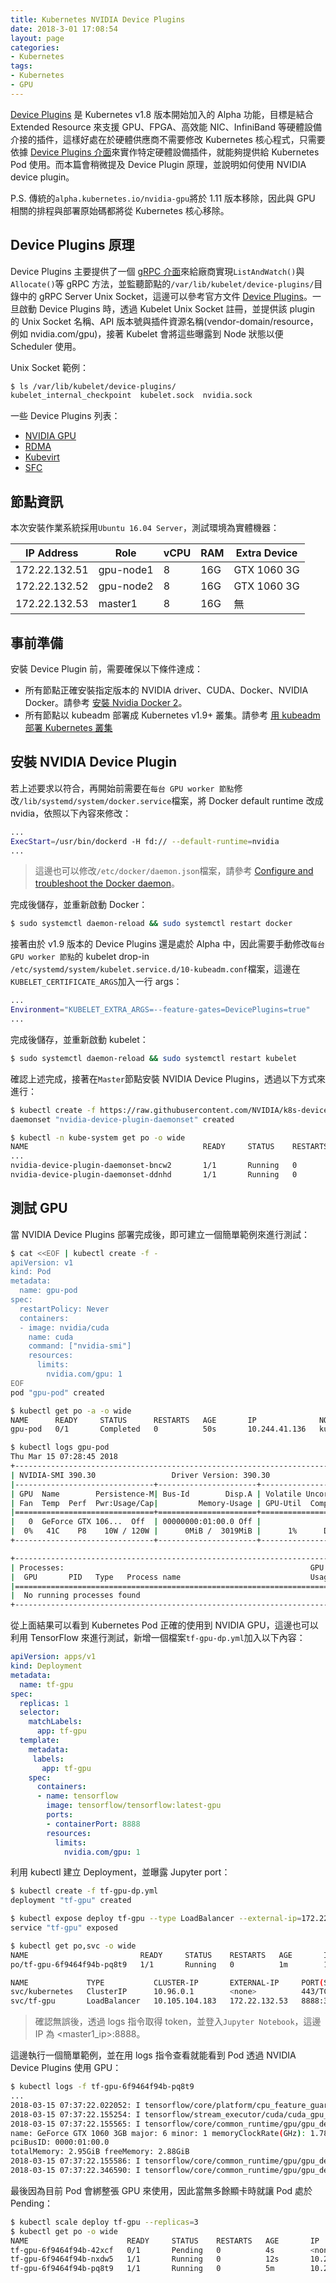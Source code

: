 ```yaml
---
title: Kubernetes NVIDIA Device Plugins
date: 2018-3-01 17:08:54
layout: page
categories:
- Kubernetes
tags:
- Kubernetes
- GPU
---
```

[Device Plugins](https://kubernetes.io/docs/concepts/cluster-administration/device-plugins/) 是 Kubernetes v1.8 版本開始加入的 Alpha 功能，目標是結合 Extended Resource 來支援 GPU、FPGA、高效能 NIC、InfiniBand 等硬體設備介接的插件，這樣好處在於硬體供應商不需要修改 Kubernetes 核心程式，只需要依據 [Device Plugins 介面](https://github.com/kubernetes/community/blob/master/contributors/design-proposals/resource-management/device-plugin.md)來實作特定硬體設備插件，就能夠提供給 Kubernetes Pod 使用。而本篇會稍微提及 Device Plugin 原理，並說明如何使用 NVIDIA device plugin。

P.S. 傳統的`alpha.kubernetes.io/nvidia-gpu`將於 1.11 版本移除，因此與 GPU 相關的排程與部署原始碼都將從 Kubernetes 核心移除。
<!--more-->

## Device Plugins 原理
Device  Plugins 主要提供了一個 [gRPC 介面](https://github.com/kubernetes/community/blob/master/contributors/design-proposals/resource-management/device-plugin.md)來給廠商實現`ListAndWatch()`與`Allocate()`等 gRPC 方法，並監聽節點的`/var/lib/kubelet/device-plugins/`目錄中的 gRPC Server Unix Socket，這邊可以參考官方文件 [Device Plugins](https://kubernetes.io/docs/concepts/cluster-administration/device-plugins/)。一旦啟動 Device Plugins 時，透過 Kubelet Unix Socket 註冊，並提供該 plugin 的 Unix Socket 名稱、API 版本號與插件資源名稱(vendor-domain/resource，例如 nvidia.com/gpu)，接著 Kubelet 會將這些曝露到 Node 狀態以便 Scheduler 使用。

Unix Socket 範例：
```sh
$ ls /var/lib/kubelet/device-plugins/
kubelet_internal_checkpoint  kubelet.sock  nvidia.sock
```

一些 Device Plugins 列表：
- [NVIDIA GPU](https://github.com/NVIDIA/k8s-device-plugin)
- [RDMA](https://github.com/hustcat/k8s-rdma-device-plugin)
- [Kubevirt](https://github.com/kubevirt/kubernetes-device-plugins)
- [SFC](https://github.com/vikaschoudhary16/sfc-device-plugin)

## 節點資訊
本次安裝作業系統採用`Ubuntu 16.04 Server`，測試環境為實體機器：

| IP Address    | Role      | vCPU | RAM | Extra Device |
|---------------|-----------|------|-----|--------------|
| 172.22.132.51 | gpu-node1 | 8    | 16G | GTX 1060 3G  |
| 172.22.132.52 | gpu-node2 | 8    | 16G | GTX 1060 3G  |
| 172.22.132.53 | master1   | 8    | 16G | 無           |

## 事前準備
安裝 Device Plugin 前，需要確保以下條件達成：
* 所有節點正確安裝指定版本的 NVIDIA driver、CUDA、Docker、NVIDIA Docker。請參考 [安裝 Nvidia Docker 2](https://kairen.github.io/2018/02/17/container/docker-nvidia-install/)。
* 所有節點以 kubeadm 部署成 Kubernetes v1.9+ 叢集。請參考 [用 kubeadm 部署 Kubernetes 叢集](https://kairen.github.io/2016/09/29/kubernetes/deploy/kubeadm/)

## 安裝 NVIDIA Device Plugin
若上述要求以符合，再開始前需要在`每台 GPU worker 節點`修改`/lib/systemd/system/docker.service`檔案，將 Docker default runtime 改成 nvidia，依照以下內容來修改：
```sh
...
ExecStart=/usr/bin/dockerd -H fd:// --default-runtime=nvidia
...
```
> 這邊也可以修改`/etc/docker/daemon.json`檔案，請參考 [Configure and troubleshoot the Docker daemon](https://docs.docker.com/config/daemon/)。

完成後儲存，並重新啟動 Docker：
```sh
$ sudo systemctl daemon-reload && sudo systemctl restart docker
```

接著由於 v1.9 版本的 Device Plugins 還是處於 Alpha 中，因此需要手動修改`每台 GPU worker 節點`的 kubelet drop-in `/etc/systemd/system/kubelet.service.d/10-kubeadm.conf`檔案，這邊在`KUBELET_CERTIFICATE_ARGS`加入一行 args：
```sh
...
Environment="KUBELET_EXTRA_ARGS=--feature-gates=DevicePlugins=true"
...
```

完成後儲存，並重新啟動 kubelet：
```sh
$ sudo systemctl daemon-reload && sudo systemctl restart kubelet
```

確認上述完成，接著在`Master`節點安裝 NVIDIA Device Plugins，透過以下方式來進行：
```sh
$ kubectl create -f https://raw.githubusercontent.com/NVIDIA/k8s-device-plugin/v1.9/nvidia-device-plugin.yml
daemonset "nvidia-device-plugin-daemonset" created

$ kubectl -n kube-system get po -o wide
NAME                                       READY     STATUS    RESTARTS   AGE       IP               NODE
...
nvidia-device-plugin-daemonset-bncw2       1/1       Running   0          2m        10.244.41.135    kube-gpu-node1
nvidia-device-plugin-daemonset-ddnhd       1/1       Running   0          2m        10.244.152.132   kube-gpu-node2
```

## 測試 GPU
當 NVIDIA Device Plugins 部署完成後，即可建立一個簡單範例來進行測試：
```sh
$ cat <<EOF | kubectl create -f -
apiVersion: v1
kind: Pod
metadata:
  name: gpu-pod
spec:
  restartPolicy: Never
  containers:
  - image: nvidia/cuda
    name: cuda
    command: ["nvidia-smi"]
    resources:
      limits:
        nvidia.com/gpu: 1
EOF
pod "gpu-pod" created

$ kubectl get po -a -o wide
NAME      READY     STATUS      RESTARTS   AGE       IP              NODE
gpu-pod   0/1       Completed   0          50s       10.244.41.136   kube-gpu-node1

$ kubectl logs gpu-pod
Thu Mar 15 07:28:45 2018
+-----------------------------------------------------------------------------+
| NVIDIA-SMI 390.30                 Driver Version: 390.30                    |
|-------------------------------+----------------------+----------------------+
| GPU  Name        Persistence-M| Bus-Id        Disp.A | Volatile Uncorr. ECC |
| Fan  Temp  Perf  Pwr:Usage/Cap|         Memory-Usage | GPU-Util  Compute M. |
|===============================+======================+======================|
|   0  GeForce GTX 106...  Off  | 00000000:01:00.0 Off |                  N/A |
|  0%   41C    P8    10W / 120W |      0MiB /  3019MiB |      1%      Default |
+-------------------------------+----------------------+----------------------+

+-----------------------------------------------------------------------------+
| Processes:                                                       GPU Memory |
|  GPU       PID   Type   Process name                             Usage      |
|=============================================================================|
|  No running processes found                                                 |
+-----------------------------------------------------------------------------+
```

從上面結果可以看到 Kubernetes Pod 正確的使用到 NVIDIA GPU，這邊也可以利用 TensorFlow 來進行測試，新增一個檔案`tf-gpu-dp.yml`加入以下內容：
```yaml
apiVersion: apps/v1
kind: Deployment
metadata:
  name: tf-gpu
spec:
  replicas: 1
  selector:
    matchLabels:
      app: tf-gpu
  template:
    metadata:
     labels:
       app: tf-gpu
    spec:
      containers:
      - name: tensorflow
        image: tensorflow/tensorflow:latest-gpu
        ports:
        - containerPort: 8888
        resources:
          limits:
            nvidia.com/gpu: 1
```

利用 kubectl 建立 Deployment，並曝露 Jupyter port：
```sh
$ kubectl create -f tf-gpu-dp.yml
deployment "tf-gpu" created

$ kubectl expose deploy tf-gpu --type LoadBalancer --external-ip=172.22.132.53 --port 8888 --target-port 8888
service "tf-gpu" exposed

$ kubectl get po,svc -o wide
NAME                         READY     STATUS    RESTARTS   AGE       IP               NODE
po/tf-gpu-6f9464f94b-pq8t9   1/1       Running   0          1m        10.244.152.133   kube-gpu-node2

NAME             TYPE           CLUSTER-IP       EXTERNAL-IP     PORT(S)          AGE       SELECTOR
svc/kubernetes   ClusterIP      10.96.0.1        <none>          443/TCP          23h       <none>
svc/tf-gpu       LoadBalancer   10.105.104.183   172.22.132.53   8888:30093/TCP   12s       app=tf-gpu
```
> 確認無誤後，透過 logs 指令取得 token，並登入`Jupyter Notebook`，這邊 IP 為 <master1_ip>:8888。

這邊執行一個簡單範例，並在用 logs 指令查看就能看到 Pod 透過 NVIDIA Device Plugins 使用 GPU：
```sh
$ kubectl logs -f tf-gpu-6f9464f94b-pq8t9
...
2018-03-15 07:37:22.022052: I tensorflow/core/platform/cpu_feature_guard.cc:140] Your CPU supports instructions that this TensorFlow binary was not compiled to use: AVX2 FMA
2018-03-15 07:37:22.155254: I tensorflow/stream_executor/cuda/cuda_gpu_executor.cc:898] successful NUMA node read from SysFS had negative value (-1), but there must be at least one NUMA node, so returning NUMA node zero
2018-03-15 07:37:22.155565: I tensorflow/core/common_runtime/gpu/gpu_device.cc:1212] Found device 0 with properties:
name: GeForce GTX 1060 3GB major: 6 minor: 1 memoryClockRate(GHz): 1.7845
pciBusID: 0000:01:00.0
totalMemory: 2.95GiB freeMemory: 2.88GiB
2018-03-15 07:37:22.155586: I tensorflow/core/common_runtime/gpu/gpu_device.cc:1312] Adding visible gpu devices: 0
2018-03-15 07:37:22.346590: I tensorflow/core/common_runtime/gpu/gpu_device.cc:993] Creating TensorFlow device (/job:localhost/replica:0/task:0/device:GPU:0 with 2598 MB memory) -> physical GPU (device: 0, name: GeForce GTX 1060 3GB, pci bus id: 0000:01:00.0, compute capability: 6.1)
```

最後因為目前 Pod 會綁整張 GPU 來使用，因此當無多餘顯卡時就讓 Pod 處於 Pending：
```sh
$ kubectl scale deploy tf-gpu --replicas=3
$ kubectl get po -o wide
NAME                      READY     STATUS    RESTARTS   AGE       IP               NODE
tf-gpu-6f9464f94b-42xcf   0/1       Pending   0          4s        <none>           <none>
tf-gpu-6f9464f94b-nxdw5   1/1       Running   0          12s       10.244.41.138    kube-gpu-node1
tf-gpu-6f9464f94b-pq8t9   1/1       Running   0          5m        10.244.152.133   kube-gpu-node2
```
